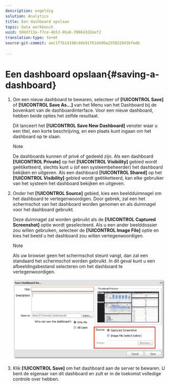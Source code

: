 ```yaml
---
description: ongeldig
solution: Analytics
title: Een dashboard opslaan
topic: Data workbench
uuid: 50dd713a-f7ce-4b53-8ba6-398643d2eef2
translation-type: tm+mt
source-git-commit: aec1f7b14198cdde91f61d490a235022943bfedb

---
```



# Een dashboard opslaan{#saving-a-dashboard}

1. Om een nieuw dashboard te bewaren, selecteer of **[!UICONTROL Save]** of **[!UICONTROL Save As…]** van het Menu van het Dashboard bij de bovenkant van de dashboardinterface. Voor een nieuw dashboard, hebben beide opties het zelfde resultaat.

   Dit lanceert het **[!UICONTROL Save New Dashboard]** venster waar u een titel, een korte beschrijving, en een plaats kunt ingaan om het dashboard op te slaan.

   >[!NOTE]
   >
   >De dashboards kunnen of privé of gedeeld zijn. Als een dashboard **[!UICONTROL Private]** op het **[!UICONTROL Visibility]** gebied wordt geëtiketteerd, slechts kunt u (of een systeembeheerder) het dashboard bekijken en uitgeven. Als een dashboard **[!UICONTROL Shared]** op het **[!UICONTROL Visibility]** gebied wordt geëtiketteerd, kan elke gebruiker van het systeem het dashboard bekijken en uitgeven.

1. Onder het **[!UICONTROL Source]** gebied, kies een beeldduimnagel om het dashboard te vertegenwoordigen. Door gebrek, zal een het schermschot van het dashboard worden genomen en als duimnagel voor het dashboard gebruikt.

   Deze duimnagel zal worden gebruikt als de **[!UICONTROL Captured Screenshot]** optie wordt geselecteerd. Als u een ander beelddossier zou willen gebruiken, selecteer de **[!UICONTROL Image File]** optie en kies het beeld u het dashboard zou willen vertegenwoordigen.

   >[!NOTE]
   >
   >Als uw browser geen het schermschot steunt vangt, dan zal een standaard het schermschot worden gebruikt. In dit geval kunt u een afbeeldingsbestand selecteren om het dashboard te vertegenwoordigen.

   ![](assets/save.png)

1. Klik **[!UICONTROL Save]** om het dashboard aan de server te bewaren. U bent de eigenaar van dit dashboard en zult er in de toekomst volledige controle over hebben.
